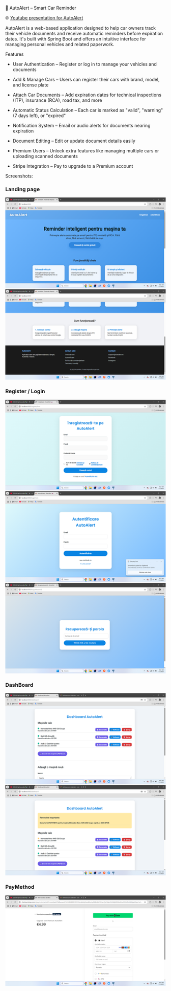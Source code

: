 🚗 AutoAlert – Smart Car Reminder 

🌐 [Youtube presentation for AutoAlert](https://youtu.be/LDUhtDXhFZ8)

AutoAlert is a web-based application designed to help car owners track their vehicle documents and receive automatic reminders before expiration dates. It's built with Spring Boot and offers an intuitive interface for managing personal vehicles and related paperwork.

Features

- User Authentication – Register or log in to manage your vehicles and documents

- Add & Manage Cars – Users can register their cars with brand, model, and license plate

- Attach Car Documents – Add expiration dates for technical inspections (ITP), insurance (RCA), road tax, and more

- Automatic Status Calculation – Each car is marked as "valid", "warning" (7 days left), or "expired"

- Notification System – Email or audio alerts for documents nearing expiration

- Document Editing – Edit or update document details easily

- Premium Users – Unlock extra features like managing multiple cars or uploading scanned documents

- Stripe Integration – Pay to upgrade to a Premium account

Screenshots:

### Landing page
![Landing page - variantă 1](screenshots/homepage.png)   
![Landing page - variantă 2](screenshots/homepage2.png)

### Register / Login
![Register](screenshots/register.png)  
![Login](screenshots/login.png)
![Email verified1](screenshots/passwordreset.png)

### DashBoard
![Dashboard page - varianta 1](screenshots/dashboard.png)
![Dashboard page - varianta 2](screenshots/dashboard2.png)  

### PayMethod
![PayStripe](screenshots/stripepay.png)




